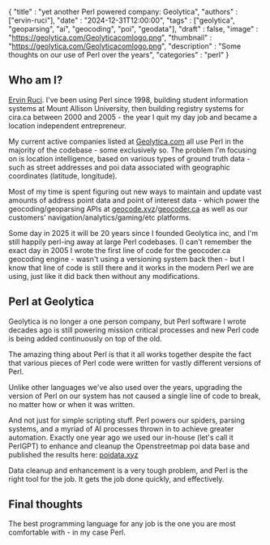 {
    "title"       : "yet another Perl powered company: Geolytica",
    "authors"     : ["ervin-ruci"],
    "date"        : "2024-12-31T12:00:00",
    "tags"        : ["geolytica", "geoparsing", "ai", "geocoding", "poi", "geodata"],
    "draft"       : false,
    "image"       : "https://geolytica.com/Geolyticacomlogo.png",
    "thumbnail"   : "https://geolytica.com/Geolyticacomlogo.png",
    "description" : "Some thoughts on our use of Perl over the years",
    "categories"  : "perl"
}

## Who am I?

[Ervin Ruci](https://eruci.com). I've been using Perl since 1998, building
student information systems at Mount Allison University, then building registry
systems for cira.ca between 2000 and 2005 - the year I quit my day job and
became a location independent entrepreneur.

My current active companies listed at [Geolytica.com](https://geolytica.com)
all use Perl in the majority of the codebase - some exclusively so. The problem
I'm focusing on is location intelligence, based on various types of ground
truth data - such as street addresses and poi data associated with geographic
coordinates (latitude, longitude).

Most of my time is spent figuring out new ways to maintain and update vast
amounts of address point data and point of interest data - which power the
geocoding/geoparsing APIs at
[geocode.xyz](https://geocode.xyz)/[geocoder.ca](https://geocoder.ca) as well
as our customers' navigation/analytics/gaming/etc platforms.

Some day in 2025 it will be 20 years since I founded Geolytica inc, and I'm
still happily perl-ing away at large Perl codebases. (I can't remember the
exact day in 2005 I wrote the first line of code for the geocoder.ca geocoding
engine - wasn't using a versioning system back then - but I know that line of
code is still there and it works in the modern Perl we are using, just like it
did back then without any modifications.

## Perl at Geolytica

Geolytica is no longer a one person company, but Perl software I wrote decades
ago is still powering mission critical processes and new Perl code is being
added continuously on top of the old.

The amazing thing about Perl is that it all works together despite the fact
that various pieces of Perl code were written for vastly different versions of
Perl.

Unlike other languages we've also used over the years, upgrading the version of
Perl on our system has not caused a single line of code to break, no matter how
or when it was written.

And not just for simple scripting stuff. Perl powers our spiders, parsing
systems, and a myriad of AI processes thrown in to achieve greater automation.
Exactly one year ago we used our in-house (let's call it PerlGPT) to enhance
and cleanup the Openstreetmap poi data base and published the results here:
[poidata.xyz](https://poidata.xyz/odbl)

Data cleanup and enhancement is a very tough problem, and Perl is the right
tool for the job. It gets the job done quickly, and effectively.

## Final thoughts

The best programming language for any job is the one you are most comfortable
with - in my case Perl.
